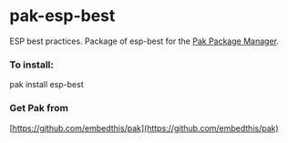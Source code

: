 pak-esp-best
===

ESP best practices. Package of esp-best for the [Pak Package Manager](https://github.com/embedthis/pak).


### To install:

pak install esp-best

### Get Pak from

[https://github.com/embedthis/pak](https://github.com/embedthis/pak)

